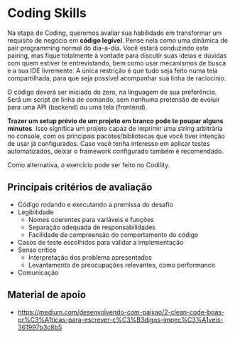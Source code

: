 # Coding Skills

Na etapa de Coding, queremos avaliar sua habilidade em transformar um requisito de negócio em
__código legível__.
Pense nela como uma dinâmica de pair programming normal do dia-a-dia.
Você estará conduzindo este pairing, mas fique totalmente à vontade para discutir suas ideias e
dúvidas com quem estiver te entrevistando, bem como usar mecanismos de busca e a sua IDE
livremente.
A única restrição é que tudo seja feito numa tela compartilhada, para que seja possível acompanhar
sua linha de raciocínio.

O código deverá ser iniciado do zero, na linguagem de sua preferência.
Será um script de linha de comando, sem nenhuma pretensão de evoluir para uma API
(backend) ou uma tela (frontend).

__Trazer um setup prévio de um projeto em branco pode te poupar alguns minutos__. Isso significa
um projeto capaz de imprimir uma string arbitrária no console, com os principais
pacotes/bibliotecas que você tiver intenção de usar já configurados. Caso você tenha interesse em
aplicar testes automatizados, deixar o framework configurado também é recomendado.

Como alternativa, o exercício pode ser feito no Codility.

## Principais critérios de avaliação
* Código rodando e executando a premissa do desafio
* Legibilidade
  * Nomes coerentes para variáveis e funções
  * Separação adequada de responsabilidades
  * Facilidade de compreensão do comportamento do código
* Casos de teste escolhidos para validar a implementação
* Senso crítico
  * Interpretação dos problema apresentados
  * Levantamento de preocupações relevantes, como performance
* Comunicação

## Material de apoio

* https://medium.com/desenvolvendo-com-paixao/2-clean-code-boas-pr%C3%A1ticas-para-escrever-c%C3%B3digos-impec%C3%A1veis-361997b3c8b5
